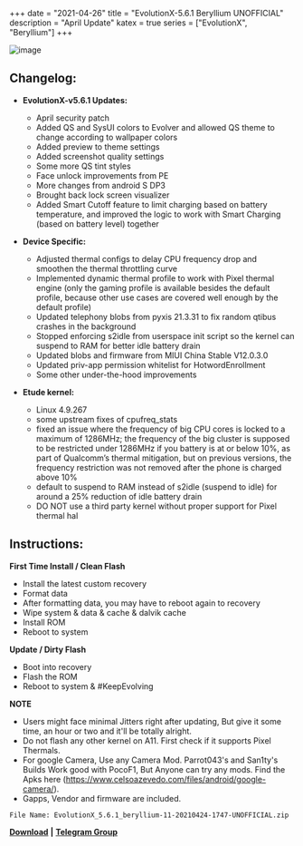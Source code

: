 +++
date = "2021-04-26"
title = "EvolutionX-5.6.1 Beryllium UNOFFICIAL"
description = "April Update"
katex = true
series = ["EvolutionX", "Beryllium"]
+++

![image](https://pbs.twimg.com/profile_banners/1106906709786656768/1610373686/1500x500)

## Changelog:
* **EvolutionX-v5.6.1 Updates:**
    * April security patch
    * Added QS and SysUI colors to Evolver and allowed QS theme to change according to wallpaper colors
    * Added preview to theme settings
    * Added screenshot quality settings
    * Some more QS tint styles
    * Face unlock improvements from PE
    * More changes from android S DP3
    * Brought back lock screen visualizer
    * Added Smart Cutoff feature to limit charging based on battery temperature, and improved the logic to work with Smart Charging (based on battery level) together

* **Device Specific:**
    * Adjusted thermal configs to delay CPU frequency drop and smoothen the thermal throttling curve
    * Implemented dynamic thermal profile to work with Pixel thermal engine (only the gaming profile is available besides the default profile, because other use cases are covered well enough by the default profile)
    * Updated telephony blobs from pyxis 21.3.31 to fix random qtibus crashes in the background
    * Stopped enforcing s2idle from userspace init script so the kernel can suspend to RAM for better idle battery drain
    * Updated blobs and firmware from MIUI China Stable V12.0.3.0
    * Updated priv-app permission whitelist for HotwordEnrollment
    * Some other under-the-hood improvements

* **Etude kernel:**
    * Linux 4.9.267
    * some upstream fixes of cpufreq_stats
    * fixed an issue where the frequency of big CPU cores is locked to a maximum of 1286MHz; the frequency of the big cluster is supposed to be restricted under 1286MHz if you battery is at or below 10%, as part of Qualcomm’s thermal mitigation, but on previous versions, the frequency restriction was not removed after the phone is charged above 10%
    * default to suspend to RAM instead of s2idle (suspend to idle) for around a 25% reduction of idle battery drain
    * DO NOT use a third party kernel without proper support for Pixel thermal hal

## Instructions:
**First Time Install / Clean Flash**
* Install the latest custom recovery
* Format data
* After formatting data, you may have to reboot again to recovery
* Wipe system & data & cache & dalvik cache
* Install ROM
* Reboot to system

**Update / Dirty Flash**
* Boot into recovery
* Flash the ROM
* Reboot to system & #KeepEvolving

**NOTE**
* Users might face minimal Jitters right after updating, But give it some time, an hour or two and it'll be totally alright.
* Do not flash any other kernel on A11. First check if it supports Pixel Thermals.
* For google Camera, Use any Camera Mod. Parrot043's and San1ty's Builds Work good with PocoF1, But Anyone can try any mods. Find the Apks here (https://www.celsoazevedo.com/files/android/google-camera/).
* Gapps, Vendor and firmware are included.

`File Name: EvolutionX_5.6.1_beryllium-11-20210424-1747-UNOFFICIAL.zip`

[**Download**](http://dl.lakshaygarg.in/ROMs/Beryllium/EvolutionX) **|** [**Telegram Group**](https://t.me/uoEvoXPocoF1)